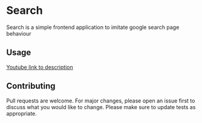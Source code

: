 # Search
Search is a simple frontend application to imitate google search page behaviour 

## Usage
[Youtube link to description](https://youtu.be/5A_kKoeZMtU)


## Contributing
Pull requests are welcome. For major changes, please open an issue first to discuss what you would like to change.
Please make sure to update tests as appropriate.
